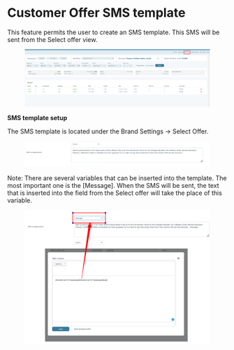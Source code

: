 # Customer Offer SMS template

This feature permits the user to create an SMS template. This SMS will be sent from the Select offer view.

<figure><img src="../.gitbook/assets/image (23).png" alt=""><figcaption></figcaption></figure>

**SMS template setup**

The SMS template is located under the Brand Settings -> Select Offer.

<figure><img src="../.gitbook/assets/image (24).png" alt=""><figcaption></figcaption></figure>

Note: There are several variables that can be inserted into the template. The most important one is the \[Message]. When the SMS will be sent, the text that is inserted into the field from the Select offer will take the place of this variable.

<figure><img src="../.gitbook/assets/image (25).png" alt=""><figcaption></figcaption></figure>
